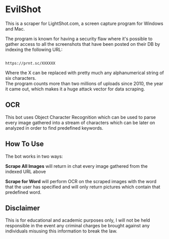 # EvilShot
This is a scraper for LightShot.com, a screen capture program for Windows and Mac.

The program is known for having a security flaw where it's possible to gather access to all the screenshots that have been posted on their DB by indexing the following URL:

                                                                 https://prnt.sc/XXXXXX
 
 Where the X can be replaced with pretty much any alphanumerical string of six characters.                                                              
 The program counts more than two millions of uploads since 2010, the year it came out, which makes it a huge attack vector for data scraping. 
 
 ## OCR
 This bot uses Object Character Recognition which can be used to parse every image gathered into a stream 
 of characters which can be later on analyzed in order to find predefined keywords.

## How To Use
The bot works in two ways: 

<b>Scrape All Images</b> will return in chat every image gathered from the indexed URL above

<b>Scrape for Word</b> will perform OCR on the scraped images with the word that the user has specified and will only return pictures which contain that predefined word.

## Disclaimer
This is for educational and academic purposes only, I will not be held responsible in the event any criminal charges be brought against any individuals misusing this 
information to break the law.


